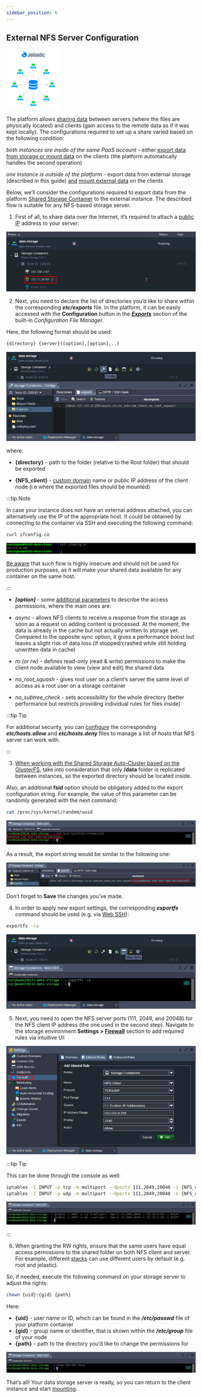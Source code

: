 ```yaml
---
sidebar_position: 6
---
```


## External NFS Server Configuration

<div style={{
    display: 'grid',
    gridTemplateColumns: '0.15fr 1fr'
}}>
<div>

![Locale Dropdown](./img/ExternalNFSServerConfiguration/01-external-storage-server.png)

</div>

<div>

The platform allows [sharing data](https://cloudmydc.com/) between servers (where the files are physically located) and clients (gain access to the remote data as if it was kept locally). The configurations required to set up a share varied based on the following condition:

_both instances are inside of the same PaaS account_ - either [export data](https://cloudmydc.com/)[ from storage or mount data](https://cloudmydc.com/) on the clients (the platform automatically handles the second operation)

</div>

</div>

_one instance is outside of the platform_ - export data from external storage (described in this guide) <u>and</u> [mount external data](https://cloudmydc.com/) on the clients

Below, we’ll consider the configurations required to export data from the platform [Shared Storage Container](https://cloudmydc.com/) to the external instance. The described flow is suitable for any NFS-based storage server.

1. First of all, to share data over the Internet, it’s required to attach a [public IP](https://cloudmydc.com/) address to your server:

<div style={{
    display:'flex',
    justifyContent: 'center',
    margin: '0 0 1rem 0'
}}>

![Locale Dropdown](./img/ExternalNFSServerConfiguration/02-shared-storage-with-public-ip.png)

</div>

2. Next, you need to declare the list of directories you’d like to share within the corresponding **_etc/exports_** file. In the platform, it can be easily accessed with the **Configuration** button in the **_[Exports](https://cloudmydc.com/)_** section of the built-in _Configuration File Manager._

Here, the following format should be used:

```bash
{directory} {server}([option],[option],..)
```

<div style={{
    display:'flex',
    justifyContent: 'center',
    margin: '0 0 1rem 0'
}}>

![Locale Dropdown](./img/ExternalNFSServerConfiguration/03-exports-configuration-file.png)

</div>

where:

- **{directory}** - path to the folder (relative to the Root folder) that should be exported

- **{NFS_client}** - [custom domain](https://cloudmydc.com/) name or public IP address of the client node (i.e where the exported files should be mounted)

:::tip Note

In case your instance does not have an external address attached, you can alternatively use the IP of the appropriate host. It could be obtained by connecting to the container via SSH and executing the following command:

```bash
curl ifconfig.co
```

<div style={{
    display:'flex',
    justifyContent: 'center',
    margin: '0 0 1rem 0'
}}>

![Locale Dropdown](./img/ExternalNFSServerConfiguration/04-storage-host-ip.png)

</div>

<u>Be aware</u> that such flow is highly insecure and should not be used for production purposes, as it will make your shared data available for any container on the same host.

:::

- **_[option]_** - some [additional parameters](https://cloudmydc.com/) to describe the access permissions, where the main ones are:

- _async_ - allows NFS clients to receive a response from the storage as soon as a request on adding content is processed. At the moment, the data is already in the cache but not actually written to storage yet. Compared to the opposite sync option, it gives a performance boost but leaves a slight risk of data loss (if stopped/crashed while still holding unwritten data in cache)
- _ro (or rw)_ - defines read-only (read & write) permissions to make the client node available to view (view and edit) the shared data
- _no_root_squash_ - gives root user on a client’s server the same level of access as a root user on a storage container
- _no_subtree_check_ - sets accessibility for the whole directory (better performance but restricts providing individual rules for files inside)

:::tip Tip

For additional security, you can [configure](https://cloudmydc.com/) the corresponding **_etc/hosts.allow_** and **_etc/hosts.deny_** files to manage a list of hosts that NFS server can work with.

:::

3. <u>When working with the <a href="/">Shared Storage Auto-Cluster</a> based on the GlusterFS</u>, take into consideration that only <b>/data</b> folder is replicated between instances, so the exported directory should be located inside.

Also, an additional **fsid** option should be obligatory added to the export configuration string. For example, the value of this parameter can be randomly generated with the next command:

```bash
cat /proc/sys/kernel/random/uuid
```

<div style={{
    display:'flex',
    justifyContent: 'center',
    margin: '0 0 1rem 0'
}}>

![Locale Dropdown](./img/ExternalNFSServerConfiguration/05-generate-random-fsid.png)

</div>

As a result, the export string would be similar to the following one:

<div style={{
    display:'flex',
    justifyContent: 'center',
    margin: '0 0 1rem 0'
}}>

![Locale Dropdown](./img/ExternalNFSServerConfiguration/06-export-configs-for-glusterfs-storage.png)

</div>

Don’t forget to **Save** the changes you’ve made.

4. In order to apply new export settings, the corresponding **_exportfs_** command should be used (e.g. via [Web SSH](https://cloudmydc.com/)):

```bash
exportfs -ra
```

<div style={{
    display:'flex',
    justifyContent: 'center',
    margin: '0 0 1rem 0'
}}>

![Locale Dropdown](./img/ExternalNFSServerConfiguration/07-apply-new-export-settings.png)

</div>

5. Next, you need to open the NFS server ports (111, 2049, and 20048) for the NFS client IP address (the one used in the second step). Navigate to the storage environment **Settings > [Firewall](https://cloudmydc.com/)** section to add required rules via intuitive UI:

<div style={{
    display:'flex',
    justifyContent: 'center',
    margin: '0 0 1rem 0'
}}>

![Locale Dropdown](./img/ExternalNFSServerConfiguration/08-configure-firewall-rules-via-ui.png)

</div>

:::tip Tip

This can be done through the console as well:

```bash
iptables -I INPUT -p tcp -m multiport --dports 111,2049,20048 -s {NFS_client} -j ACCEPT
iptables -I INPUT -p udp -m multiport --dports 111,2049,20048 -s {NFS_client} -j ACCEPT
```

<div style={{
    display:'flex',
    justifyContent: 'center',
    margin: '0 0 1rem 0'
}}>

![Locale Dropdown](./img/ExternalNFSServerConfiguration/09-configure-iptables-rules-via-ssh.png)

</div>

:::

6. When granting the RW rights, ensure that the same users have equal access permissions to the shared folder on both NFS client and server. For example, different [stacks](https://cloudmydc.com/) can use different users by default (e.g. root and jelastic).

So, if needed, execute the following command on your storage server to adjust the rights:

```bash
chown {uid}:{gid} {path}
```

Here:

- **{uid}** - user name or ID, which can be found in the **_/etc/passwd_** file of your platform container
- **{gid}** - group name or identifier, that is shown within the **_/etc/group_** file of your node
- **{path}** - path to the directory you’d like to change the permissions for

<div style={{
    display:'flex',
    justifyContent: 'center',
    margin: '0 0 1rem 0'
}}>

![Locale Dropdown](./img/ExternalNFSServerConfiguration/10-change-folder-access-rights.png)

</div>

That’s all! Your data storage server is ready, so you can return to the client instance and start [mounting](https://cloudmydc.com/).
